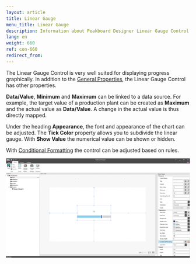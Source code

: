 ```yaml
---
layout: article
title: Linear Gauge
menu_title: Linear Gauge
description: Information about Peakboard Designer Linear Gauge Control.
lang: en
weight: 660
ref: con-660
redirect_from:
---
```


The Linear Gauge Control is very well suited for displaying progress graphically.
In addition to the [General Properties](https://help.peakboard.com/controls/en-general-properties.html), the Linear Gauge Control has other properties.

**Data/Value**, **Minimum** and **Maximum** can be linked to a data source.
For example, the target value of a production plant can be created as **Maximum** and the actual value as **Data/Value**.
A change in the actual value is thus directly mapped.

Under the heading **Appearance**, the font and appearance of the chart can be adjusted.
The **Tick Color** property allows you to subdivide the linear gauge.
With **Show Value** the numerical value can be shown or hidden.

With [Conditional Formatting](/controls/en-cf.html) the control can be adjusted based on rules.

![linear gauge](/assets/images/Controls/lineargauge/lineargauge01.png)